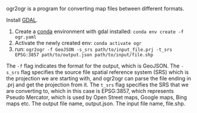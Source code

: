 ogr2ogr is a program for converting map files between different formats.

Install [GDAL](https://gdal.org/).

1. Create a [conda](https://docs.conda.io/en/latest/miniconda.html) environment with gdal installed: `conda env create -f ogr.yaml`
2. Activate the newly created env: `conda activate ogr`
3. run: `ogr2ogr -f GeoJSON -s_srs path/to/input_file.prj -t_srs EPSG:3857 path/to/output.json path/to/input/file.shp`

The `-f` flag indicates the format for the output, which is GeoJSON.
The `-s_srs` flag specifies the source file spatial reference system (SRS) which is the projection we are starting with, and ogr2ogr can parse the file ending in .prj and get the projection from it.
The `t_srs` flag specifies the SRS that we are converting to, which in this case is EPSG:3857, which represents Pseudo Mercator, which is used by Open Street maps, Google maps, Bing maps etc.
The output file name, output.json.
The input file name, file.shp.
